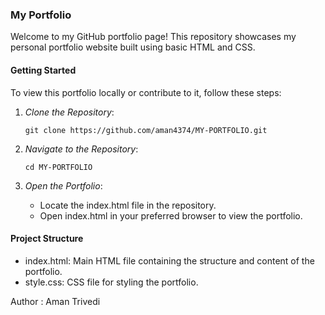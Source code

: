 ### My Portfolio

Welcome to my GitHub portfolio page! This repository showcases my personal portfolio website built using basic HTML and CSS.

#### Getting Started

To view this portfolio locally or contribute to it, follow these steps:

1. *Clone the Repository*:

   `git clone https://github.com/aman4374/MY-PORTFOLIO.git`
   

2. *Navigate to the Repository*:
   
   `cd MY-PORTFOLIO`
   

3. *Open the Portfolio*:
   - Locate the index.html file in the repository.
   - Open index.html in your preferred browser to view the portfolio.

#### Project Structure

- index.html: Main HTML file containing the structure and content of the portfolio.
- style.css: CSS file for styling the portfolio.

Author : Aman Trivedi
